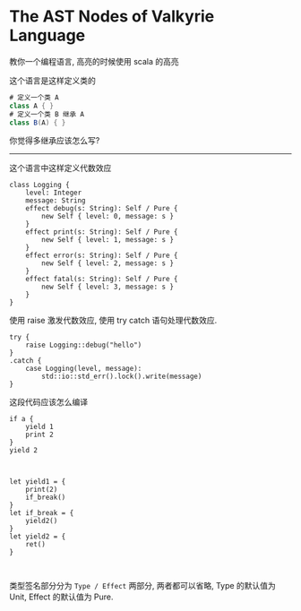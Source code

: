 The AST Nodes of Valkyrie Language
===================================

教你一个编程语言, 高亮的时候使用 scala 的高亮

这个语言是这样定义类的

```scala
# 定义一个类 A
class A { }
# 定义一个类 B 继承 A
class B(A) { }
```

你觉得多继承应该怎么写?

---


这个语言中这样定义代数效应

```
class Logging {
    level: Integer
    message: String
    effect debug(s: String): Self / Pure {
        new Self { level: 0, message: s }
    }
    effect print(s: String): Self / Pure {
        new Self { level: 1, message: s }
    }
    effect error(s: String): Self / Pure {
        new Self { level: 2, message: s }
    }
    effect fatal(s: String): Self / Pure {
        new Self { level: 3, message: s }
    }
}
```

使用 raise 激发代数效应, 使用 try catch 语句处理代数效应.

```
try {
    raise Logging::debug("hello")
}
.catch {
    case Logging(level, message):
        std::io::std_err().lock().write(message)
}
```

这段代码应该怎么编译

```vk
if a {
    yield 1 
    print 2
}
yield 2



let yield1 = {
    print(2)
    if_break()
}
let if_break = {
    yield2()
}
let yield2 = {
    ret()
}



```


类型签名部分分为 `Type / Effect` 两部分, 两者都可以省略, Type 的默认值为 Unit, Effect 的默认值为 Pure.

